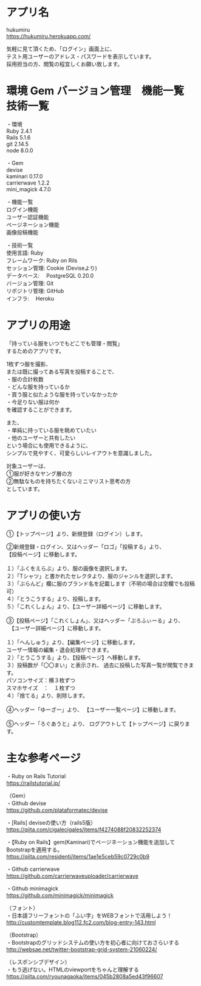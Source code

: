 # アプリ名

hukumiru<br />
https://hukumiru.herokuapp.com/<br />

気軽に見て頂くため、「ログイン」画面上に、<br />
テスト用ユーザーのアドレス・パスワードを表示しています。<br />
採用担当の方、閲覧の程宜しくお願い致します。<br />

# 環境 Gem バージョン管理　機能一覧　技術一覧

・環境<br />
Ruby  2.4.1<br />
Rails 5.1.6<br />
git   2.14.5<br />
node  8.0.0<br />

・️Gem<br />
devise<br />
kaminari  0.17.0<br />
carrierwave 1.2.2<br />
mini_magick 4.7.0<br />

・機能一覧<br />
ログイン機能<br />
ユーザー認証機能<br />
ページネーション機能<br />
画像投稿機能<br />

・技術一覧<br />
使用言語:       Ruby<br />
フレームワーク: Ruby on Rils<br />
セッション管理: Cookie (Deviseより)<br />
データベース:　 PostgreSQL 0.20.0<br />
バージョン管理: Git<br />
リポジトリ管理: GitHub<br />
インフラ:　     Heroku<br />

# アプリの用途

「持っている服をいつでもどこでも管理・閲覧」<br />
するためのアプリです。<br />

1枚ずつ服を撮影、<br />
または既に撮ってある写真を投稿することで、<br />
・服の合計枚数<br />
・どんな服を持っているか<br />
・買う服と似たような服を持っていなかったか<br />
・今足りない服は何か<br />
を確認することができます。<br />

また、<br />
・単純に持っている服を眺めていたい<br />
・他のユーザーと共有したい<br />
という場合にも使用できるように、<br />
シンプルで見やすく、可愛らしいレイアウトを意識しました。<br />

対象ユーザーは、<br />
①服が好きなヤング層の方<br />
②無駄なものを持ちたくないミニマリスト思考の方<br />
としています。

# アプリの使い方

①【トップページ】より、新規登録（ログイン）します。<br />

②新規登録・ログイン、又はヘッダー「ロゴ」「投稿する」より、<br />
  【投稿ページ】に移動します。<br />
<br />
  １）「ふくをえらぶ」より、服の画像を選択します。<br />
  ２）「Tシャツ」と書かれたセレクタより、服のジャンルを選択します。<br />
  ３）「ぶらんど」欄に服のブランド名を記載します（不明の場合は空欄でも投稿可）<br />
  ４）「とうこうする」より、投稿します。<br />
  ５）「これくしょん」より、【ユーザー詳細ページ】に移動します。<br />
<br />
③【投稿ページ】「これくしょん」、又はヘッダー「ぷろふぃーる」より、<br />
　【ユーザー詳細ページ】に移動します。<br />
<br />
  １）「へんしゅう」より、【編集ページ】に移動します。<br />
      ユーザー情報の編集・退会処理ができます。<br />
  ２）「とうこうする」より、【投稿ページ】へ移動します。<br />
  ３）投稿数が「〇〇まい」と表示され、
      過去に投稿した写真一覧が閲覧できます。<br />
      パソコンサイズ：横３枚ずつ<br />
      スマホサイズ　：　１枚ずつ<br />
  ４）「捨てる」より、削除します。<br />
<br />
④ヘッダー「ゆーざー」より、
  【ユーザー一覧ページ】に移動します。<br />
<br />
⑤ヘッダー「ろぐあうと」より、
  ログアウトして【トップページ】に戻ります。
        
# 主な参考ページ

・Ruby on Rails Tutorial<br />
https://railstutorial.jp/<br />


（Gem）<br />
・Github devise<br />
https://github.com/plataformatec/devise<br />

・[Rails] deviseの使い方（rails5版）<br />
https://qiita.com/cigalecigales/items/f4274088f20832252374<br />

・【Ruby on Rails】gem(Kaminari)でページネーション機能を追加してBootstrapを適用する。<br />
https://qiita.com/residenti/items/1ae1e5ceb59c0729c0b9<br />

・Github carrierwave<br />
https://github.com/carrierwaveuploader/carrierwave<br />

・Github minimagick<br />
https://github.com/minimagick/minimagick<br />


（フォント）<br />
・日本語フリーフォントの「ふい字」をWEBフォントで活用しよう！<br />
http://customtemplate.blog112.fc2.com/blog-entry-143.html<br />


（Bootstrap）<br />
・Bootstrapのグリッドシステムの使い方を初心者に向けておさらいする<br />
http://websae.net/twitter-bootstrap-grid-system-21060224/<br />


（レスポンシブデザイン）<br />
・もう逃げない。HTMLのviewportをちゃんと理解する<br />
https://qiita.com/ryounagaoka/items/045b2808a5ed43f96607